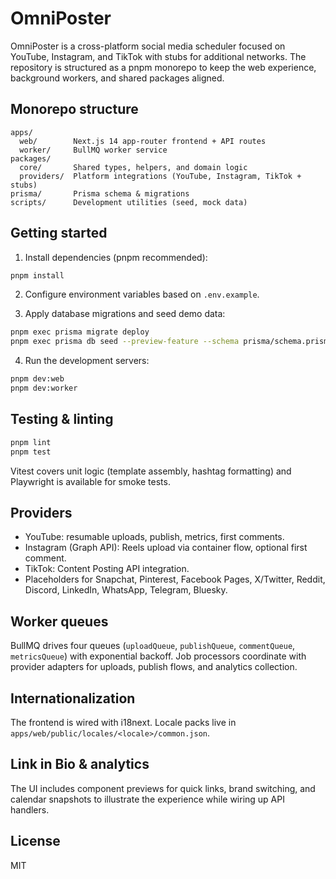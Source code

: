 # OmniPoster

OmniPoster is a cross-platform social media scheduler focused on YouTube, Instagram, and TikTok with stubs for additional networks. The repository is structured as a pnpm monorepo to keep the web experience, background workers, and shared packages aligned.

## Monorepo structure

```
apps/
  web/        Next.js 14 app-router frontend + API routes
  worker/     BullMQ worker service
packages/
  core/       Shared types, helpers, and domain logic
  providers/  Platform integrations (YouTube, Instagram, TikTok + stubs)
prisma/       Prisma schema & migrations
scripts/      Development utilities (seed, mock data)
```

## Getting started

1. Install dependencies (pnpm recommended):

```bash
pnpm install
```

2. Configure environment variables based on `.env.example`.

3. Apply database migrations and seed demo data:

```bash
pnpm exec prisma migrate deploy
pnpm exec prisma db seed --preview-feature --schema prisma/schema.prisma -- --require ts-node/register scripts/seed.ts
```

4. Run the development servers:

```bash
pnpm dev:web
pnpm dev:worker
```

## Testing & linting

```bash
pnpm lint
pnpm test
```

Vitest covers unit logic (template assembly, hashtag formatting) and Playwright is available for smoke tests.

## Providers

- YouTube: resumable uploads, publish, metrics, first comments.
- Instagram (Graph API): Reels upload via container flow, optional first comment.
- TikTok: Content Posting API integration.
- Placeholders for Snapchat, Pinterest, Facebook Pages, X/Twitter, Reddit, Discord, LinkedIn, WhatsApp, Telegram, Bluesky.

## Worker queues

BullMQ drives four queues (`uploadQueue`, `publishQueue`, `commentQueue`, `metricsQueue`) with exponential backoff. Job processors coordinate with provider adapters for uploads, publish flows, and analytics collection.

## Internationalization

The frontend is wired with i18next. Locale packs live in `apps/web/public/locales/<locale>/common.json`.

## Link in Bio & analytics

The UI includes component previews for quick links, brand switching, and calendar snapshots to illustrate the experience while wiring up API handlers.

## License

MIT
